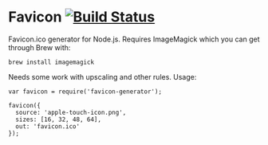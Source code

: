 # Favicon [![Build Status](https://travis-ci.org/haydenbleasel/favicon-generator.svg?branch=master)](https://travis-ci.org/haydenbleasel/favicon-generator)

Favicon.ico generator for Node.js. Requires ImageMagick which you can get through Brew with:

```
brew install imagemagick
```

Needs some work with upscaling and other rules. Usage:

```
var favicon = require('favicon-generator');

favicon({
  source: 'apple-touch-icon.png',
  sizes: [16, 32, 48, 64],
  out: 'favicon.ico'
});
```
